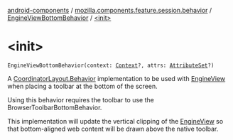 [android-components](../../index.md) / [mozilla.components.feature.session.behavior](../index.md) / [EngineViewBottomBehavior](index.md) / [&lt;init&gt;](./-init-.md)

# &lt;init&gt;

`EngineViewBottomBehavior(context: `[`Context`](https://developer.android.com/reference/android/content/Context.html)`?, attrs: `[`AttributeSet`](https://developer.android.com/reference/android/util/AttributeSet.html)`?)`

A [CoordinatorLayout.Behavior](#) implementation to be used with [EngineView](../../mozilla.components.concept.engine/-engine-view/index.md) when placing a toolbar at the
bottom of the screen.

Using this behavior requires the toolbar to use the BrowserToolbarBottomBehavior.

This implementation will update the vertical clipping of the [EngineView](../../mozilla.components.concept.engine/-engine-view/index.md) so that bottom-aligned web content will
be drawn above the native toolbar.

